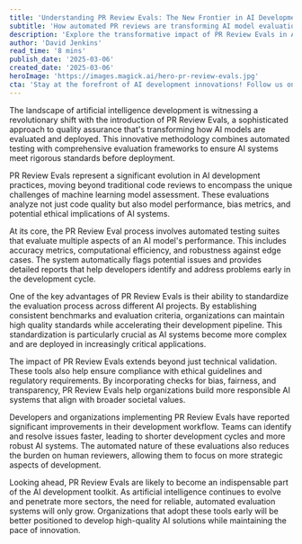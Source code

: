 ```yaml
---
title: 'Understanding PR Review Evals: The New Frontier in AI Development Quality Assurance'
subtitle: 'How automated PR reviews are transforming AI model evaluation'
description: 'Explore the transformative impact of PR Review Evals in AI development, a modern approach integrating automated testing with comprehensive evaluation frameworks to enhance model quality assurance.'
author: 'David Jenkins'
read_time: '8 mins'
publish_date: '2025-03-06'
created_date: '2025-03-06'
heroImage: 'https://images.magick.ai/hero-pr-review-evals.jpg'
cta: 'Stay at the forefront of AI development innovations! Follow us on LinkedIn for regular updates on cutting-edge quality assurance methodologies and expert insights into the evolving landscape of AI technology.'
---
```


The landscape of artificial intelligence development is witnessing a revolutionary shift with the introduction of PR Review Evals, a sophisticated approach to quality assurance that's transforming how AI models are evaluated and deployed. This innovative methodology combines automated testing with comprehensive evaluation frameworks to ensure AI systems meet rigorous standards before deployment.

PR Review Evals represent a significant evolution in AI development practices, moving beyond traditional code reviews to encompass the unique challenges of machine learning model assessment. These evaluations analyze not just code quality but also model performance, bias metrics, and potential ethical implications of AI systems.

At its core, the PR Review Eval process involves automated testing suites that evaluate multiple aspects of an AI model's performance. This includes accuracy metrics, computational efficiency, and robustness against edge cases. The system automatically flags potential issues and provides detailed reports that help developers identify and address problems early in the development cycle.

One of the key advantages of PR Review Evals is their ability to standardize the evaluation process across different AI projects. By establishing consistent benchmarks and evaluation criteria, organizations can maintain high quality standards while accelerating their development pipeline. This standardization is particularly crucial as AI systems become more complex and are deployed in increasingly critical applications.

The impact of PR Review Evals extends beyond just technical validation. These tools also help ensure compliance with ethical guidelines and regulatory requirements. By incorporating checks for bias, fairness, and transparency, PR Review Evals help organizations build more responsible AI systems that align with broader societal values.

Developers and organizations implementing PR Review Evals have reported significant improvements in their development workflow. Teams can identify and resolve issues faster, leading to shorter development cycles and more robust AI systems. The automated nature of these evaluations also reduces the burden on human reviewers, allowing them to focus on more strategic aspects of development.

Looking ahead, PR Review Evals are likely to become an indispensable part of the AI development toolkit. As artificial intelligence continues to evolve and penetrate more sectors, the need for reliable, automated evaluation systems will only grow. Organizations that adopt these tools early will be better positioned to develop high-quality AI solutions while maintaining the pace of innovation.